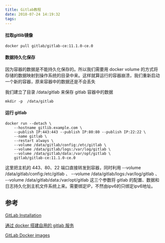```yaml
---
title: Gitlab教程
date: 2018-07-24 14:19:32
tags:
---
```


#### 拉取gitlib镜像

```shell
docker pull gitlab/gitlab-ce:11.1.0-ce.0
```

#### 数据持久化保存

因为容器的数据是不能持久化保存的。所以我们需要用 docker volume 的方式将存储的数据映射到操作系统的目录中来。这样就算运行的容器崩溃，我们重新启动一个新的容器，原来容器中的数据还是不会丢失

我们建立了目录 /data/gitlab 来保存 gitlab 容器中的数据

```shell
mkdir -p  /data/gitlab
```

#### 运行 gitlab

```shell
docker run --detach \
    --hostname gitlib.example.com \
    --publish IP:443:443 --publish IP:80:80 --publish IP:22:22 \
    --name gitlab \
    --restart always \
    --volume /data/gitlab/config:/etc/gitlab \
    --volume /data/gitlab/logs:/var/log/gitlab \
    --volume /data/gitlab/data:/var/opt/gitlab \
    gitlab/gitlab-ce:11.1.0-ce.0
```

 这里把主机的 443、80、22 端口直接转发到容器，同时利用 --volume /data/gitlab/config:/etc/gitlab 、  --volume /data/gitlab/logs:/var/log/gitlab 、 --volume /data/gitlab/data:/var/opt/gitlab 这三个参数将 gitlab 的配置、数据和日志持久化到主机文件系统上来。需要绑定IP，不然由ipv6的只绑定ipv6地址。

## 参考

 [GitLab Installation](https://about.gitlab.com/installation/)

[通过 docker 搭建自用的 gitlab 服务](https://www.jianshu.com/p/8d8e6b45a514)

[GitLab Docker images](https://docs.gitlab.com/omnibus/docker/)



 

 

 